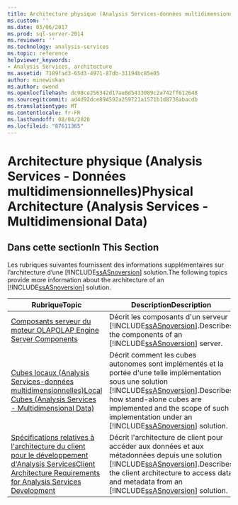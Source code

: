 ```yaml
---
title: Architecture physique (Analysis Services-données multidimensionnelles) | Microsoft Docs
ms.custom: ''
ms.date: 03/06/2017
ms.prod: sql-server-2014
ms.reviewer: ''
ms.technology: analysis-services
ms.topic: reference
helpviewer_keywords:
- Analysis Services, architecture
ms.assetid: 7109fad3-65d3-4971-87db-31194bc85e05
author: minewiskan
ms.author: owend
ms.openlocfilehash: dc98ce256342d17ae8d5433089c2a742ff612648
ms.sourcegitcommit: ad4d92dce894592a259721a1571b1d8736abacdb
ms.translationtype: MT
ms.contentlocale: fr-FR
ms.lasthandoff: 08/04/2020
ms.locfileid: "87611365"
---
```

# <a name="physical-architecture-analysis-services---multidimensional-data"></a><span data-ttu-id="aaad7-102">Architecture physique (Analysis Services - Données multidimensionnelles)</span><span class="sxs-lookup"><span data-stu-id="aaad7-102">Physical Architecture (Analysis Services - Multidimensional Data)</span></span>
    
## <a name="in-this-section"></a><span data-ttu-id="aaad7-103">Dans cette section</span><span class="sxs-lookup"><span data-stu-id="aaad7-103">In This Section</span></span>  
 <span data-ttu-id="aaad7-104">Les rubriques suivantes fournissent des informations supplémentaires sur l’architecture d’une [!INCLUDE[ssASnoversion](../../../includes/ssasnoversion-md.md)] solution.</span><span class="sxs-lookup"><span data-stu-id="aaad7-104">The following topics provide more information about the architecture of an [!INCLUDE[ssASnoversion](../../../includes/ssasnoversion-md.md)] solution.</span></span>  
  
|<span data-ttu-id="aaad7-105">Rubrique</span><span class="sxs-lookup"><span data-stu-id="aaad7-105">Topic</span></span>|<span data-ttu-id="aaad7-106">Description</span><span class="sxs-lookup"><span data-stu-id="aaad7-106">Description</span></span>|  
|-----------|-----------------|  
|[<span data-ttu-id="aaad7-107">Composants serveur du moteur OLAP</span><span class="sxs-lookup"><span data-stu-id="aaad7-107">OLAP Engine Server Components</span></span>](olap-engine-server-components.md)|<span data-ttu-id="aaad7-108">Décrit les composants d'un serveur [!INCLUDE[ssASnoversion](../../../includes/ssasnoversion-md.md)].</span><span class="sxs-lookup"><span data-stu-id="aaad7-108">Describes the components of an [!INCLUDE[ssASnoversion](../../../includes/ssasnoversion-md.md)] server.</span></span>|  
|[<span data-ttu-id="aaad7-109">Cubes locaux &#40;Analysis Services-données multidimensionnelles&#41;</span><span class="sxs-lookup"><span data-stu-id="aaad7-109">Local Cubes &#40;Analysis Services - Multidimensional Data&#41;</span></span>](local-cubes-analysis-services-multidimensional-data.md)|<span data-ttu-id="aaad7-110">Décrit comment les cubes autonomes sont implémentés et la portée d'une telle implémentation sous une solution [!INCLUDE[ssASnoversion](../../../includes/ssasnoversion-md.md)].</span><span class="sxs-lookup"><span data-stu-id="aaad7-110">Describes how stand-alone cubes are implemented and the scope of such implementation under an [!INCLUDE[ssASnoversion](../../../includes/ssasnoversion-md.md)] solution.</span></span>|  
|[<span data-ttu-id="aaad7-111">Spécifications relatives à l'architecture du client pour le développement d'Analysis Services</span><span class="sxs-lookup"><span data-stu-id="aaad7-111">Client Architecture Requirements for Analysis Services Development</span></span>](client-architecture-requirements-for-analysis-services-development.md)|<span data-ttu-id="aaad7-112">Décrit l'architecture de client pour accéder aux données et aux métadonnées depuis une solution [!INCLUDE[ssASnoversion](../../../includes/ssasnoversion-md.md)].</span><span class="sxs-lookup"><span data-stu-id="aaad7-112">Describes the client architecture to access data and metadata from an [!INCLUDE[ssASnoversion](../../../includes/ssasnoversion-md.md)] solution.</span></span>|  
  
  
